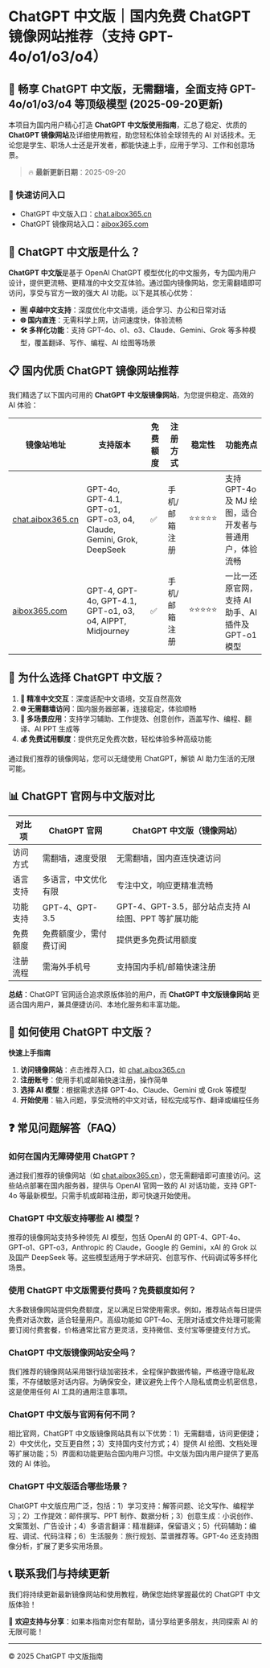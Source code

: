 # ChatGPT 中文版｜国内免费 ChatGPT 镜像网站推荐（支持 GPT-4o/o1/o3/o4）

## 📢 畅享 ChatGPT 中文版，无需翻墙，全面支持 GPT-4o/o1/o3/o4 等顶级模型 (2025-09-20更新)

本项目为国内用户精心打造 **ChatGPT 中文版使用指南**，汇总了稳定、优质的 **ChatGPT 镜像网站**及详细使用教程，助您轻松体验全球领先的 AI 对话技术。无论您是学生、职场人士还是开发者，都能快速上手，应用于学习、工作和创意场景。

> 🔥 **最新更新日期**：2025-09-20

### 🚀 快速访问入口

- ChatGPT 中文版入口：[chat.aibox365.cn](https://chat.aibox365.cn)
- ChatGPT 镜像网站入口：[aibox365.com](https://aibox365.com)

## 🤔 ChatGPT 中文版是什么？

**ChatGPT 中文版**是基于 OpenAI ChatGPT 模型优化的中文服务，专为国内用户设计，提供更流畅、更精准的中文交互体验。通过国内镜像网站，您无需翻墙即可访问，享受与官方一致的强大 AI 功能。以下是其核心优势：

- **🈶 卓越中文支持**：深度优化中文语境，适合学习、办公和日常对话
- **🌐 国内直连**：无需科学上网，访问速度快，体验流畅
- **🛠️ 多样化功能**：支持 GPT-4o、o1、o3、Claude、Gemini、Grok 等多种模型，覆盖翻译、写作、编程、AI 绘图等场景

## 📋 国内优质 ChatGPT 镜像网站推荐

我们精选了以下国内可用的 **ChatGPT 中文版镜像网站**，为您提供稳定、高效的 AI 体验：

| 镜像站地址 | 支持版本 | 免费额度 | 注册方式 | 稳定性 | 功能亮点 |
|------------|----------|----------|----------|--------|----------|
| [chat.aibox365.cn](https://chat.aibox365.cn) | GPT-4o, GPT-4.1, GPT-o1, GPT-o3, o4, Claude, Gemini, Grok, DeepSeek | ✅ | 手机/邮箱注册 | ⭐⭐⭐⭐⭐ | 支持 GPT-4o 及 MJ 绘图，适合开发者与普通用户，体验流畅 |
| [aibox365.com](https://aibox365.com) | GPT-4, GPT-4o, GPT-4.1, GPT-o1, o3, o4, AIPPT, Midjourney | ✅ | 手机/邮箱注册 | ⭐⭐⭐⭐⭐ | 一比一还原官网，支持 AI 助手、AI 插件及 GPT-o1 模型 |

## 🌟 为什么选择 ChatGPT 中文版？

1. **📝 精准中文交互**：深度适配中文语境，交互自然高效
2. **🌐 无需翻墙访问**：国内服务器部署，连接稳定，体验顺畅
3. **🎯 多场景应用**：支持学习辅助、工作提效、创意创作，涵盖写作、编程、翻译、AI PPT 生成等
4. **💰 免费试用额度**：提供充足免费次数，轻松体验多种高级功能

通过我们推荐的镜像网站，您可以无缝使用 ChatGPT，解锁 AI 助力生活的无限可能。

## 📊 ChatGPT 官网与中文版对比

| 对比项 | ChatGPT 官网 | ChatGPT 中文版（镜像网站） |
|--------|--------------|----------------------------|
| 访问方式 | 需翻墙，速度受限 | 无需翻墙，国内直连快速访问 |
| 语言支持 | 多语言，中文优化有限 | 专注中文，响应更精准流畅 |
| 功能支持 | GPT-4、GPT-3.5 | GPT-4、GPT-3.5，部分站点支持 AI 绘图、PPT 等扩展功能 |
| 免费额度 | 免费额度少，需付费订阅 | 提供更多免费试用额度 |
| 注册流程 | 需海外手机号 | 支持国内手机/邮箱快速注册 |

**总结**：ChatGPT 官网适合追求原版体验的用户，而 **ChatGPT 中文版镜像网站** 更适合国内用户，兼具便捷访问、本地化服务和丰富功能。

## 📝 如何使用 ChatGPT 中文版？

**快速上手指南**

1. **访问镜像网站**：点击推荐入口，如 [chat.aibox365.cn](https://chat.aibox365.cn)
2. **注册账号**：使用手机或邮箱快速注册，操作简单
3. **选择 AI 模型**：根据需求选择 GPT-4o、Claude、Gemini 或 Grok 等模型
4. **开始使用**：输入问题，享受流畅的中文对话，轻松完成写作、翻译或编程任务

## ❓ 常见问题解答（FAQ）

### 如何在国内无障碍使用 ChatGPT？

通过我们推荐的镜像网站（如 [chat.aibox365.cn](https://chat.aibox365.cn)），您无需翻墙即可直接访问。这些站点部署在国内服务器，提供与 OpenAI 官网一致的 AI 对话功能，支持 GPT-4o 等最新模型。只需手机或邮箱注册，即可快速开始使用。

### ChatGPT 中文版支持哪些 AI 模型？

推荐的镜像网站支持多种领先 AI 模型，包括 OpenAI 的 GPT-4、GPT-4o、GPT-o1、GPT-o3，Anthropic 的 Claude，Google 的 Gemini，xAI 的 Grok 以及国产 DeepSeek 等。这些模型适用于学术研究、创意写作、代码调试等多样化场景。

### 使用 ChatGPT 中文版需要付费吗？免费额度如何？

大多数镜像网站提供免费额度，足以满足日常使用需求。例如，推荐站点每日提供免费对话次数，适合轻量用户。高级功能如 GPT-4o、无限对话或文件处理可能需要订阅付费套餐，价格通常比官方更灵活，支持微信、支付宝等便捷支付方式。

### ChatGPT 中文版镜像网站安全吗？

我们推荐的镜像网站采用银行级加密技术，全程保护数据传输，严格遵守隐私政策，不存储敏感对话内容。为确保安全，建议避免上传个人隐私或商业机密信息，这是使用任何 AI 工具的通用注意事项。

### ChatGPT 中文版与官网有何不同？

相比官网，ChatGPT 中文版镜像网站具有以下优势：1）无需翻墙，访问更便捷；2）中文优化，交互更自然；3）支持国内支付方式；4）提供 AI 绘图、文档处理等扩展功能；5）界面和功能更贴合国内用户习惯。中文版为国内用户提供了更高效的 AI 体验。

### ChatGPT 中文版适合哪些场景？

ChatGPT 中文版应用广泛，包括：1）学习支持：解答问题、论文写作、编程学习；2）工作提效：邮件撰写、PPT 制作、数据分析；3）创意生成：小说创作、文案策划、广告设计；4）多语言翻译：精准翻译，保留语义；5）代码辅助：编程、调试、代码注释；6）生活服务：旅行规划、菜谱推荐等。GPT-4o 还支持图像分析，扩展了更多实用场景。

## 📞 联系我们与持续更新

我们将持续更新最新镜像网站和使用教程，确保您始终掌握最优的 ChatGPT 中文版体验！

🌟 **欢迎支持与分享**：如果本指南对您有帮助，请分享给更多朋友，共同探索 AI 的无限可能！

---

© 2025 ChatGPT 中文版指南
